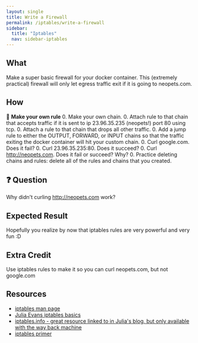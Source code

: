 ```yaml
---
layout: single
title: Write a Firewall
permalink: /iptables/write-a-firewall
sidebar:
  title: "Iptables"
  nav: sidebar-iptables
---
```


## What

Make a super basic firewall for your docker container. This (extremely practical) firewall will only let egress traffic exit if it is going to neopets.com.

## How

🤔 **Make your own rule**
0. Make your own chain.
0. Attach rule to that chain that accepts traffic if it is sent to ip 23.96.35.235 (neopets!) port 80 using tcp.
0. Attach a rule to that chain that drops all other traffic.
0. Add a jump rule to either the OUTPUT, FORWARD, or INPUT chains so that the traffic exiting the docker container will hit your custom chain.
0. Curl google.com. Does it fail?
0. Curl 23.96.35.235:80. Does it succeed?
0. Curl http://neopets.com. Does it fail or succeed? Why?
0. Practice deleting chains and rules: delete all of the rules and chains that you created.

## ❓ Question
Why didn't curling http://neopets.com work?

## Expected Result
Hopefully you realize by now that iptables rules are very powerful and very fun :D

## Extra Credit
Use iptables rules to make it so you can curl neopets.com, but not google.com

## Resources
* [iptables man page](http://ipset.netfilter.org/iptables.man.html)
* [Julia Evans iptables basics](https://jvns.ca/blog/2017/06/07/iptables-basics/)
* [iptables.info - great resource linked to in Julia's blog, but only available
  with the way back
  machine](https://web.archive.org/web/20180310124055/http://www.iptables.info/en/iptables-contents.html)
* [iptables primer](https://danielmiessler.com/study/iptables/)

